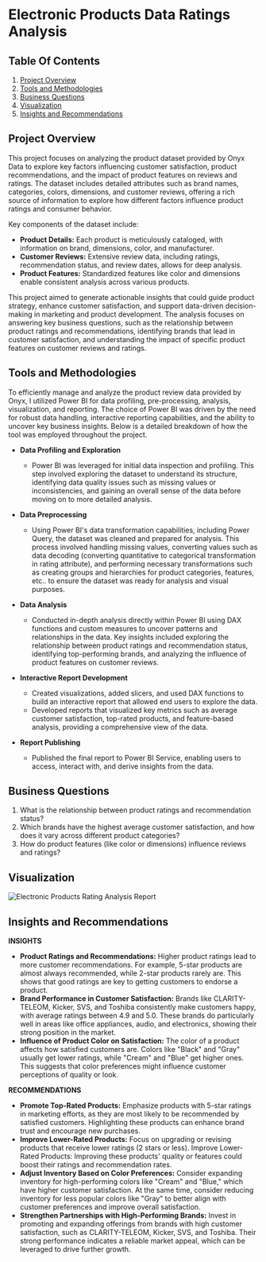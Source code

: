 # Electronic Products Data Ratings Analysis

## Table Of Contents

1. [Project Overview](#project-overview)
2. [Tools and Methodologies](#tools-and-methodologies)
3. [Business Questions](#business-questions)
4. [Visualization](#visualization)
5. [Insights and Recommendations](#insights-and-recommendations)


## Project Overview
This project focuses on analyzing the product dataset provided by Onyx Data to explore key factors influencing customer satisfaction, product recommendations, and the impact of product features on reviews and ratings. The dataset includes detailed attributes such as brand names, categories, colors, dimensions, and customer reviews, offering a rich source of information to explore how different factors influence product ratings and consumer behavior.

Key components of the dataset include:
* **Product Details:** Each product is meticulously cataloged, with information on brand, dimensions, color, and manufacturer.
* **Customer Reviews:** Extensive review data, including ratings, recommendation status, and review dates, allows for deep analysis.
* **Product Features:** Standardized features like color and dimensions enable consistent analysis across various products.

This project aimed to generate actionable insights that could guide product strategy, enhance customer satisfaction, and support data-driven decision-making in marketing and product development. The analysis focuses on answering key business questions, such as the relationship between product ratings and recommendations, identifying brands that lead in customer satisfaction, and understanding the impact of specific product features on customer reviews and ratings.


## Tools and Methodologies
To efficiently manage and analyze the product review data provided by Onyx, I utilized Power BI for data profiling, pre-processing, analysis, visualization, and reporting. The choice of Power BI was driven by the need for robust data handling, interactive reporting capabilities, and the ability to uncover key business insights. Below is a detailed breakdown of how the tool was employed throughout the project.

* **Data Profiling and Exploration**
  * Power BI was leveraged for initial data inspection and profiling. This step involved exploring the dataset to understand its structure, identifying data quality issues such as missing values or inconsistencies, and gaining an overall sense of the data before moving on to more detailed analysis.

* **Data Preprocessing**
  * Using Power BI's data transformation capabilities, including Power Query, the dataset was cleaned and prepared for analysis. This process involved handling missing values, converting values such as data decoding (converting quantitative to categorical transformation in rating attribute), and performing necessary transformations such as creating groups and hierarchies for product categories, features, etc.. to ensure the dataset was ready for analysis and visual purposes.

* **Data Analysis**
  * Conducted in-depth analysis directly within Power BI using DAX functions and custom measures to uncover patterns and relationships in the data. Key insights included exploring the relationship between product ratings and recommendation status, identifying top-performing brands, and analyzing the influence of product features on customer reviews.

* **Interactive Report Development**
  * Created visualizations, added slicers, and used DAX functions to build an interactive report that allowed end users to explore the data.
  * Developed reports that visualized key metrics such as average customer satisfaction, top-rated products, and feature-based analysis, providing a comprehensive view of the data.

* **Report Publishing**
  * Published the final report to Power BI Service, enabling users to access, interact with, and derive insights from the data.


## Business Questions
1. What is the relationship between product ratings and recommendation status?
2. Which brands have the highest average customer satisfaction, and how does it vary across different product categories?
3. How do product features (like color or dimensions) influence reviews and ratings?

## Visualization
![Electronic Products Rating Analysis Report](https://github.com/Zay-Yar-Htay/Electronic-Products-Rating-Analysis/assets/157587547/c632f6eb-49fe-4a20-a264-7496c8c8bdd7)


## Insights and Recommendations
**INSIGHTS**
* **Product Ratings and Recommendations:** Higher product ratings lead to more customer recommendations. For example, 5-star products are almost always recommended, while 2-star products rarely are. This shows that good ratings are key to getting customers to endorse a product.
* **Brand Performance in Customer Satisfaction:** Brands like CLARITY-TELEOM, Kicker, SVS, and Toshiba consistently make customers happy, with average ratings between 4.9 and 5.0. These brands do particularly well in areas like office appliances, audio, and electronics, showing their strong position in the market.
* **Influence of Product Color on Satisfaction:** The color of a product affects how satisfied customers are. Colors like "Black" and "Gray" usually get lower ratings, while "Cream" and "Blue" get higher ones. This suggests that color preferences might influence customer perceptions of quality or look.

**RECOMMENDATIONS**
* **Promote Top-Rated Products:** Emphasize products with 5-star ratings in marketing efforts, as they are most likely to be recommended by satisfied customers. Highlighting these products can enhance brand trust and encourage new purchases.
* **Improve Lower-Rated Products:** Focus on upgrading or revising products that receive lower ratings (2 stars or less). Improve Lower-Rated Products: Improving these products' quality or features could boost their ratings and recommendation rates.
* **Adjust Inventory Based on Color Preferences:** Consider expanding inventory for high-performing colors like "Cream" and "Blue," which have higher customer satisfaction. At the same time, consider reducing inventory for less popular colors like "Gray" to better align with customer preferences and improve overall satisfaction.
* **Strengthen Partnerships with High-Performing Brands:** Invest in promoting and expanding offerings from brands with high customer satisfaction, such as CLARITY-TELEOM, Kicker, SVS, and Toshiba. Their strong performance indicates a reliable market appeal, which can be leveraged to drive further growth.
